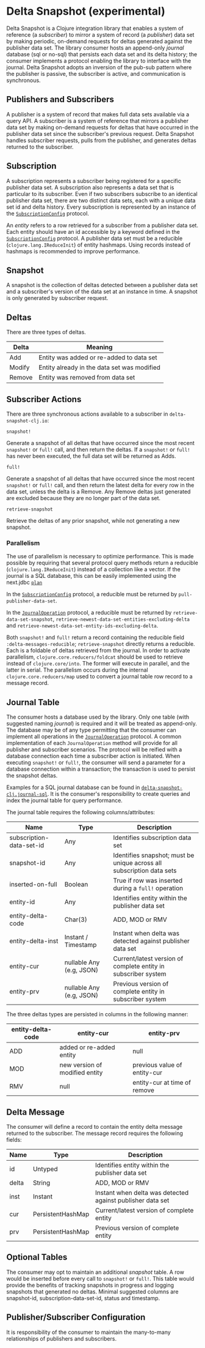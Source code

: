 # Delta Snapshot (experimental)

Delta Snapshot is a Clojure integration library that enables a system of reference (a *subscriber*) to mirror a system of record (a *publisher*) data set by making periodic, on-demand requests for deltas generated against the publisher data set. The library consumer hosts an append-only *journal* database (sql or no-sql) that persists each data set and its delta history; the consumer implements a protocol enabling the library to interface with the journal. Delta Snapshot adopts an inversion of the pub-sub pattern where the publisher is passive, the subscriber is active, and communication is synchronous.

## Publishers and Subscribers

A publisher is a system of record that makes full data sets available via a query API. A subscriber is a system of reference that mirrors a publisher data set by making on-demand requests for deltas that have occurred in the publisher data set since the subscriber's previous request. Delta Snapshot handles subscriber requests, pulls from the publisher, and generates deltas returned to the subscriber.

## Subscription

A subscription represents a subscriber being registered for a specific publisher data set. A subscription also represents a data set that is particular to its subscriber. Even if two subscribers subscribe to an identical publisher data set, there are two distinct data sets, each with a unique data set id and delta history. Every subscription is represented by an instance of the [`SubscriptionConfig`](src/delta_snapshot_clj/subscription.clj) protocol.

An *entity* refers to a row retrieved for a subscriber from a publisher data set. Each entity should have an id accessible by a keyword defined in the [`SubscriptionConfig`](src/delta_snapshot_clj/subscription.clj) protocol. A publisher data set must be a reducible (`clojure.lang.IReduceInit`) of entity hashmaps. Using records instead of hashmaps is recommended to improve performance.

## Snapshot

A snapshot is the collection of deltas detected between a publisher data set and a subscriber's version of the data set at an instance in time. A snapshot is only generated by subscriber request.

## Deltas

There are three types of deltas.

| Delta  | Meaning                                     |
| -------| --------------------------------------------|
| Add    | Entity was added or re-added to data set    |
| Modify | Entity already in the data set was modified |
| Remove | Entity was removed from data set            |

## Subscriber Actions

There are three synchronous actions available to a subscriber in `delta-snapshot-clj.io`:

`snapshot!`

Generate a snapshot of all deltas that have occurred since the most recent `snapshot!` or `full!` call, and then return the deltas. If a `snapshot!` or `full!` has never been executed, the full data set will be returned as Adds.

`full!`

Generate a snapshot of all deltas that have occurred since the most recent `snapshot!` or `full!` call, and then return the latest delta for every row in the data set, unless the delta is a Remove. Any Remove deltas just generated are excluded because they are no longer part of the data set.

`retrieve-snapshot`

Retrieve the deltas of any prior snapshot, while not generating a new snapshot. 

### Parallelism

The use of parallelism is necessary to optimize performance. This is made possible by requiring that several protocol query methods return a reducible (`clojure.lang.IReduceInit`) instead of a collection like a vector. If the journal is a SQL database, this can be easily implemented using the next.jdbc [`plan`](https://github.com/seancorfield/next-jdbc/blob/develop/doc/tips-and-tricks.md#reducing-and-folding-with-plan)

In the [`SubscriptionConfig`](src/delta_snapshot_clj/subscription.clj) protocol, a reducible must be returned by `pull-publisher-data-set`.

In the [`JournalOperation`](src/delta_snapshot_clj/journal.clj) protocol, a reducible must be returned by `retrieve-data-set-snapshot`, `retrieve-newest-data-set-entities-excluding-delta` and `retrieve-newest-data-set-entity-ids-excluding-delta`.

Both `snapshot!` and `full!` return a record containing the reducible field `:delta-messages-reducible`; `retrieve-snapshot` directly returns a reducible. Each is a foldable of deltas retrieved from the journal. In order to activate parallelism, `clojure.core.reducers/foldcat` should be used to retrieve instead of `clojure.core/into`. The former will execute in parallel, and the latter in serial. The parallelism occurs during the internal `clojure.core.reducers/map` used to convert a journal table row record to a message record.

## Journal Table

The consumer hosts a database used by the library. Only one table (with suggested naming *journal*) is required and it will be treated as append-only. The database may be of any type permitting that the consumer can implement all operations in the [`JournalOperation`](src/delta_snapshot_clj/journal.clj) protocol. A common implementation of each `JournalOperation` method will provide for all publisher and subscriber scenarios. The protocol will be reified with a database connection each time a subscriber action is initiated. When executing `snapshot!` or `full!`, the consumer will send a parameter for a database connection within a transaction; the transaction is used to persist the snapshot deltas.

Examples for a SQL journal database can be found in [`delta-snapshot-clj.journal-sql`](test/delta_snapshot_clj/journal_sql.clj). It is the consumer's responsibility to create queries and index the journal table for query performance.

The journal table requires the following columns/attributes:

| Name                     | Type                      | Description |
| ------------------------ | ------------------------- | --------------------------- |
| subscription-data-set-id | Any                       | Identifies subscription data set |
| snapshot-id              | Any                       | Identifies snapshot; must be unique across all subscription data sets |
| inserted-on-full         | Boolean                   | True if row was inserted during a `full!` operation |
| entity-id                | Any                       | Identifies entity within the publisher data set |
| entity-delta-code        | Char(3)                   | ADD, MOD or RMV |
| entity-delta-inst        | Instant / Timestamp       | Instant when delta was detected against publisher data set |
| entity-cur               | nullable Any (e.g, JSON)  | Current/latest version of complete entity in subscriber system |
| entity-prv               | nullable Any (e.g, JSON)  | Previous version of complete entity in subscriber system |


The three deltas types are persisted in columns in the following manner:

| entity-delta-code | entity-cur                      | entity-prv                   |
| ------------------| ------------------------------- | ---------------------------- |
| ADD               | added or re-added entity        | null                         |
| MOD               | new version of modified entity  | previous value of entity-cur |
| RMV               | null                            | entity-cur at time of remove |

## Delta Message

The consumer will define a record to contain the entity delta message returned to the subscriber. The message record requires the following fields:

| Name  | Type              | Description                                                |
| ----- | ----------------- | ---------------------------------------------------------- |
| id    | Untyped           | Identifies entity within the publisher data set            |
| delta | String            | ADD, MOD or RMV                                            |
| inst  | Instant           | Instant when delta was detected against publisher data set |
| cur   | PersistentHashMap | Current/latest version of complete entity                  |
| prv   | PersistentHashMap | Previous version of complete entity                        |

## Optional Tables

The consumer may opt to maintain an additional *snapshot* table. A row would be inserted before every call to `snapshot!` or `full!`. This table would provide the benefits of tracking snapshots in progress and logging snapshots that generated no deltas. Minimal suggested columns are snapshot-id, subscription-data-set-id, status and timestamp.

## Publisher/Subscriber Configuration

It is responsibility of the consumer to maintain the many-to-many relationships of publishers and subscribers.